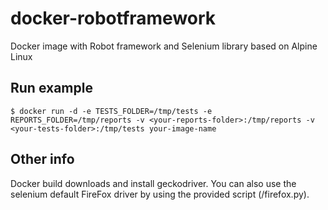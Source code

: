 # docker-robotframework
Docker image with Robot framework and Selenium library based on Alpine Linux

## Run example
```
$ docker run -d -e TESTS_FOLDER=/tmp/tests -e REPORTS_FOLDER=/tmp/reports -v <your-reports-folder>:/tmp/reports -v <your-tests-folder>:/tmp/tests your-image-name
```

## Other info
Docker build downloads and install geckodriver. You can also use the selenium default FireFox driver by using the provided script (/firefox.py).
